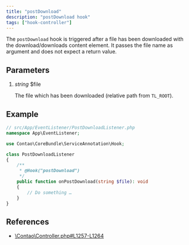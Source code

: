 ```yaml
---
title: "postDownload"
description: "postDownload hook"
tags: ["hook-controller"]
---
```



The `postDownload` hook is triggered after a file has been downloaded with the
download/downloads content element. It passes the file name as argument and does
not expect a return value.


## Parameters

1. *string* $file

    The file which has been downloaded (relative path from `TL_ROOT`).


## Example

```php
// src/App/EventListener/PostDownloadListener.php
namespace App\EventListener;

use Contao\CoreBundle\ServiceAnnotation\Hook;

class PostDownloadListener
{
    /**
     * @Hook("postDownload")
     */
    public function onPostDownload(string $file): void
    {
        // Do something …
    }
}
```


## References

* [\Contao\Controller.php#L1257-L1264](https://github.com/contao/contao/blob/4.7.6/core-bundle/src/Resources/contao/library/Contao/Controller.php#L1257-L1264)

